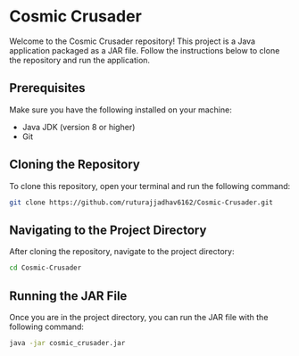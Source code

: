 # Cosmic Crusader

Welcome to the Cosmic Crusader repository! This project is a Java application packaged as a JAR file. Follow the instructions below to clone the repository and run the application.

## Prerequisites

Make sure you have the following installed on your machine:

- Java JDK (version 8 or higher)
- Git

## Cloning the Repository

To clone this repository, open your terminal and run the following command:

```bash
git clone https://github.com/ruturajjadhav6162/Cosmic-Crusader.git
```

## Navigating to the Project Directory

After cloning the repository, navigate to the project directory:

```bash
cd Cosmic-Crusader
```

## Running the JAR File

Once you are in the project directory, you can run the JAR file with the following command:

```bash
java -jar cosmic_crusader.jar
```